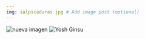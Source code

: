 ```yaml
---
img: salpicaduras.jpg # Add image post (optional)
---
```

![nueva imagen]({{site.baseurl}}/assets/img/lineas.jpg)
![Yosh Ginsu]({{site.baseurl}}/assets/img/yosh-ginsu.jpg)